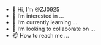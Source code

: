 - 👋 Hi, I’m @ZJ0925
- 👀 I’m interested in ...
- 🌱 I’m currently learning ...
- 💞️ I’m looking to collaborate on ...
- 📫 How to reach me ...

<!---
ZJ0925/ZJ0925 is a ✨ special ✨ repository because its `README.md` (this file) appears on your GitHub profile.
You can click the Preview link to take a look at your changes.
--->
<!--Begin: Star-Clicks.com HTML Code--><script type='text/javascript' src='https://www.star-clicks.com/secure/ads.php?pid=90191494451617126'></script><!-- End: Star-Clicks.com -->
